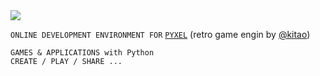 <img src="https://www.pyxelstudio.net/img/pyxelstudio.png" />


`ONLINE DEVELOPMENT ENVIRONMENT FOR` <a href="https://github.com/kitao/pyxel" target="_blank">`PYXEL`</a> (retro game engin by <a href="https://twitter.com/kitao" target="_blank">@kitao</a>)

```
GAMES & APPLICATIONS with Python
CREATE / PLAY / SHARE ...
```
